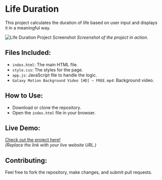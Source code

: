 # Life Duration

This project calculates the duration of life based on user input and displays it in a meaningful way.

![Life Duration Project Screenshot]([https://via.placeholder.com/800x400](https://github.com/ammar100100/life-duration/blob/main/Macbook-Air-life-duration.netlify.app.png))  
*Screenshot of the project in action.*

## Files Included:
- `index.html`: The main HTML file.
- `style.css`: The styles for the page.
- `app.js`: JavaScript file to handle the logic.
- `Galaxy Motion Background Video [HD] ~ FREE.mp4`: Background video.

## How to Use:
- Download or clone the repository.
- Open the `index.html` file in your browser.

## Live Demo:
[Check out the project here!](https://example.com)  
*(Replace the link with your live website URL.)*

## Contributing:
Feel free to fork the repository, make changes, and submit pull requests.
